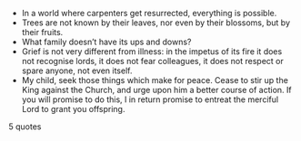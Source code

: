  - In a world where carpenters get resurrected, everything is possible.
 - Trees are not known by their leaves, nor even by their blossoms, but by their fruits.
 - What family doesn’t have its ups and downs?
 - Grief is not very different from illness: in the impetus of its fire it does not recognise lords, it does not fear colleagues, it does not respect or spare anyone, not even itself.
 - My child, seek those things which make for peace. Cease to stir up the King against the Church, and urge upon him a better course of action. If you will promise to do this, I in return promise to entreat the merciful Lord to grant you offspring.

5 quotes